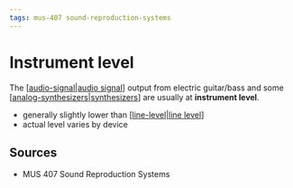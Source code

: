 ```yaml
---
tags: mus-407 sound-reproduction-systems
---
```


# Instrument level

The [[audio-signal|audio signal]] output from electric guitar/bass and some [[analog-synthesizers|synthesizers]] are usually at **instrument level**.

- generally slightly lower than [[line-level|line level]]
- actual level varies by device

## Sources

- MUS 407 Sound Reproduction Systems

[//begin]: # "Autogenerated link references for markdown compatibility"
[audio-signal|audio signal]: audio-signal "Audio Signal"
[analog-synthesizers|synthesizers]: analog-synthesizers "Analog Synthesizers"
[line-level|line level]: line-level "Line level"
[//end]: # "Autogenerated link references"